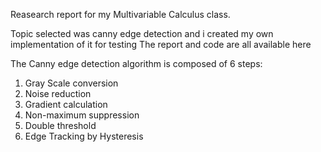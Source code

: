 Reasearch report for my Multivariable Calculus class.

Topic selected was canny edge detection and i created my own implementation of it for testing
The report and code are all available here

The Canny edge detection algorithm is composed of 6 steps:

1. Gray Scale conversion
2. Noise reduction
3. Gradient calculation
4. Non-maximum suppression
5. Double threshold
6. Edge Tracking by Hysteresis

